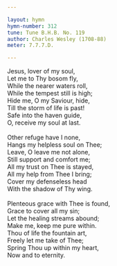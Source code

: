 ```yaml
---

layout: hymn
hymn-number: 312
tune: Tune B.H.B. No. 119
author: Charles Wesley (1708-88)
meter: 7.7.7.D.

---
```

Jesus, lover of my soul,<br>Let me to Thy bosom fly,<br>While the nearer waters roll,<br>While the tempest still is high;<br>Hide me, O my Saviour, hide,<br>Till the storm of life is past!<br>Safe into the haven guide,<br>O, receive my soul at last.<br><br>Other refuge have I none,<br>Hangs my helpless soul on Thee;<br>Leave, O leave me not alone,<br>Still support and comfort me;<br>All my trust on Thee is stayed,<br>All my help from Thee I bring;<br>Cover my defenseless head<br>With the shadow of Thy wing.<br><br>Plenteous grace with Thee is found,<br>Grace to cover all my sin;<br>Let the healing streams abound;<br>Make me, keep me pure within.<br>Thou of life the fountain art,<br>Freely let me take of Thee;<br>Spring Thou up within my heart,<br>Now and to eternity.<br><br><br>
